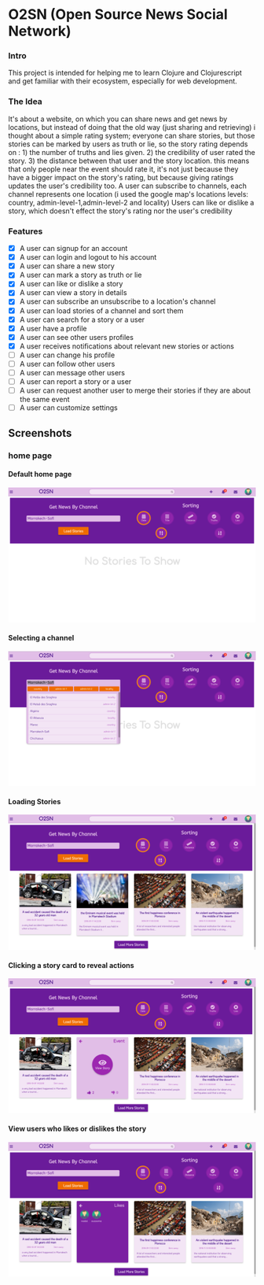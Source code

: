 # O2SN (Open Source News Social Network)

### Intro

This project is intended for helping me to learn Clojure and Clojurescript and get familiar with their ecosystem, especially for web development.

### The Idea

It's about a website, on which you can share news and get news by locations, but instead of doing that the old way (just sharing and retrieving) i thought about a simple rating system; everyone can share stories, but those stories can be marked by users as truth or lie, so the story rating depends on : 1) the number of truths and lies given. 2) the credibility of user rated the story. 3) the distance between that user and the story location.
this means that only people near the event should rate it, it's not just because they have a bigger impact on the story's rating, but because giving ratings updates the user's credibility too.
A user can subscribe to channels, each channel represents one location (i used the google map's locations levels: country, admin-level-1,admin-level-2 and locality)
Users can like or dislike a story, which doesn't effect the story's rating nor the user's credibility

### Features
- [x] A user can signup for an account
- [x] A user can login and logout to his account
- [x] A user can share a new story 
- [x] A user can mark a story as truth or lie
- [x] A user can like or dislike a story
- [x] A user can view a story in details
- [x] A user can subscribe an unsubscribe to a location's channel
- [x] A user can load stories of a channel and sort them
- [x] A user can search for a story or a user
- [x] A user have a profile
- [x] A user can see other users profiles
- [x] A user receives notifications about relevant new stories or actions
- [ ] A user can change his profile
- [ ] A user can follow other users
- [ ] A user can message other users
- [ ] A user can report a story or a user
- [ ] A user can request another user to merge their stories if they are about the same event
- [ ] A user can customize settings

## Screenshots
### home page
#### Default home page
![default home page](screenshots/1.png)
#### Selecting a channel
![selecting a channel](screenshots/2.png)
#### Loading Stories
![loading stories](screenshots/3.png)
#### Clicking a story card to reveal actions
![clicking a story card to reveal actions](screenshots/4.png)
#### View users who likes or dislikes the story
![view users who likes or dislikes the story](screenshots/5.png)




